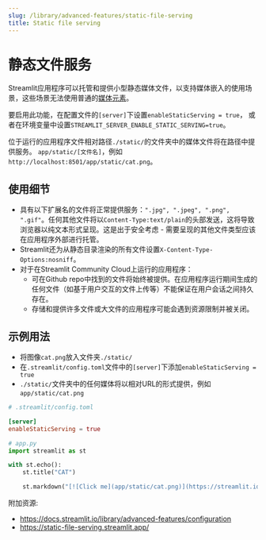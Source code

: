 ```yaml
---
slug: /library/advanced-features/static-file-serving
title: Static file serving
---
```


# 静态文件服务

Streamlit应用程序可以托管和提供小型静态媒体文件，以支持媒体嵌入的使用场景，这些场景无法使用普通的[媒体元素](https://docs.streamlit.io/library/api-reference/media)。

要启用此功能，在配置文件的`[server]`下设置`enableStaticServing = true`，
或者在环境变量中设置`STREAMLIT_SERVER_ENABLE_STATIC_SERVING=true`。

位于运行的应用程序文件相对路径`./static/`的文件夹中的媒体文件将在路径中提供服务。
`app/static/[文件名]`，例如 `http://localhost:8501/app/static/cat.png`。

## 使用细节

- 具有以下扩展名的文件将正常提供服务：`".jpg", ".jpeg", ".png", ".gif"`。任何其他文件将以`Content-Type:text/plain`的头部发送，这将导致浏览器以纯文本形式呈现。这是出于安全考虑 - 需要呈现的其他文件类型应该在应用程序外部进行托管。
- Streamlit还为从静态目录渲染的所有文件设置`X-Content-Type-Options:nosniff`。
- 对于在Streamlit Community Cloud上运行的应用程序：
  - 可在Github repo中找到的文件将始终被提供。在应用程序运行期间生成的任何文件（如基于用户交互的文件上传等）不能保证在用户会话之间持久存在。
  - 存储和提供许多文件或大文件的应用程序可能会遇到资源限制并被关闭。

## 示例用法

- 将图像`cat.png`放入文件夹`./static/`
- 在`.streamlit/config.toml`文件中的`[server]`下添加`enableStaticServing = true`
- `./static/`文件夹中的任何媒体将以相对URL的形式提供，例如`app/static/cat.png`

```toml
# .streamlit/config.toml

[server]
enableStaticServing = true
```

```python
# app.py
import streamlit as st

with st.echo():
    st.title("CAT")

    st.markdown("[![Click me](app/static/cat.png)](https://streamlit.io)")

```

附加资源:

- <https://docs.streamlit.io/library/advanced-features/configuration>
- <https://static-file-serving.streamlit.app/>

<Cloud src="https://static-file-serving.streamlit.app/?embedded=true" height="1000" />